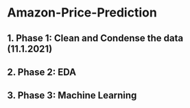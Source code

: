 # Amazon-Price-Prediction
## 1. Phase 1: Clean and Condense the data (11.1.2021)
## 2. Phase 2: EDA
## 3. Phase 3: Machine Learning
